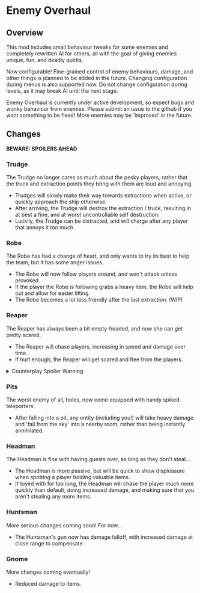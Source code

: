 # Enemy Overhaul

## Overview

This mod includes small behaviour tweaks for some enemies and completely rewritten AI for others, all with the goal of giving enemies unique, fun, and deadly quirks.

Now configurable! Fine-grained control of enemy behaviours, damage, and other things is planned to be added in the future. Changing configuration during menus is also supported now. Do not change configuration during levels, as it may break AI until the next stage.

Enemy Overhaul is currently under active development, so expect bugs and wonky behaviour from enemies. Please submit an issue to the github if you want something to be fixed! More enemies may be 'improved' in the future.

## Changes

**BEWARE: SPOILERS AHEAD**

### Trudge

The Trudge no longer cares as much about the pesky players, rather that the truck and extraction points they bring with them are loud and annoying. 
- Trudges will slowly make their way towards extractions when active, or quickly approach the ship otherwise.
- After arriving, the Trudge will destroy the extraction / truck, resulting in at best a fine, and at worst uncontrollable self destruction.
- Luckily, the Trudge can be distracted, and will charge after any player that annoys it too much.

### Robe

The Robe has had a change of heart, and only wants to try its best to help the team, but it has some anger issues.
- The Robe will now follow players around, and won't attack unless provoked.
- If the player the Robe is following grabs a heavy item, the Robe will help out and allow for easier lifting.
- The Robe becomes a lot less friendly after the last extraction. (WIP)

### Reaper

The Reaper has always been a bit empty-headed, and now she can get pretty scared.
- The Reaper will chase players, increasing in speed and damage over time.
- If hurt enough, the Reaper will get scared and flee from the players.

<details>
<summary>Counterplay Spoiler Warning</summary>

- You can tumble-launch to scare it... as long as you hit it.
- 
</details>

### Pits

The worst enemy of all, holes, now come equipped with handy spiked teleporters.
- After falling into a pit, any entity (including you!) will take heavy damage and 'fall from the sky' into a nearby room, rather than being instantly annihilated.

### Headman

The Headman is fine with having guests over, as long as they don't steal...
- The Headman is more passive, but will be quick to show displeasure when spotting a player holding valuable items.
- If toyed with for too long, the Headman will chase the player much more quickly than default, doing increased damage, and making sure that you aren't stealing any more items.
  
### Huntsman

More serious changes coming soon! For now...
- The Huntsman's gun now has damage falloff, with increased damage at close range to compensate.

### Gnome

More changes coming eventually!
- Reduced damage to items.

